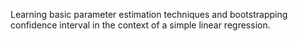 Learning basic parameter estimation techniques and bootstrapping confidence interval in the context of a simple linear regression. 